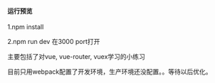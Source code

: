 #### 运行预览

1.npm install

2.npm run dev 在3000 port打开

主要包括了对vue, vue-router, vuex学习的小练习

目前只用webpack配置了开发环境，生产环境还没配置。。等待以后优化。